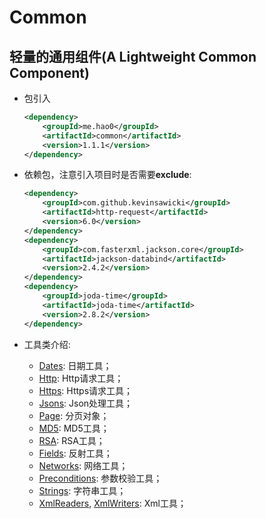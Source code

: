# Common

轻量的通用组件(A Lightweight Common Component)
---

+ 包引入
	
	```xml
	<dependency>
        <groupId>me.hao0</groupId>
        <artifactId>common</artifactId>
        <version>1.1.1</version>
    </dependency>
	```
	
+ 依赖包，注意引入项目时是否需要**exclude**:

	```xml
	<dependency>
        <groupId>com.github.kevinsawicki</groupId>
        <artifactId>http-request</artifactId>
        <version>6.0</version>
    </dependency>
    <dependency>
        <groupId>com.fasterxml.jackson.core</groupId>
        <artifactId>jackson-databind</artifactId>
        <version>2.4.2</version>
    </dependency>
    <dependency>
        <groupId>joda-time</groupId>
        <artifactId>joda-time</artifactId>
        <version>2.8.2</version>
    </dependency>
	```

+ 工具类介绍:

	+ [Dates](src/main/java/me/hao0/common/date/Dates.java): 日期工具；
	+ [Http](src/main/java/me/hao0/common/http/Http.java): Http请求工具；
	+ [Https](src/main/java/me/hao0/common/http/Https.java): Https请求工具；
	+ [Jsons](src/main/java/me/hao0/common/json/Jsons.java): Json处理工具；
	+ [Page](src/main/java/me/hao0/common/model/Page.java): 分页对象；
	+ [MD5](src/main/java/me/hao0/common/security/MD5.java): MD5工具；
	+ [RSA](src/main/java/me/hao0/common/secruity/RSA.java): RSA工具；
	+ [Fields](src/main/java/me/hao0/common/util/Fields.java): 反射工具；
	+ [Networks](src/main/java/me/hao0/common/util/Networks.java): 网络工具；
	+ [Preconditions](src/main/java/me/hao0/common/util/Preconditions.java): 参数校验工具；
	+ [Strings](src/main/java/me/hao0/common/util/Strings.java): 字符串工具；
	+ [XmlReaders](src/main/java/me/hao0/common/xml/XmlReaders.java), [XmlWriters](src/main/java/me/hao0/common/xml/XmlWriters.java): Xml工具；

      